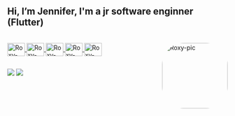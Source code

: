 ## Hi, I’m Jennifer, I'm a jr software enginner (Flutter)
<div align="center">
  <a href="https://github.com/RoxyRoses">
<!--   <img height="180em" src="https://github-readme-stats.vercel.app/api?username=RoxyRoses&show_icons=true&theme=dracula&include_all_commits=true&count_private=true"/>
  <img height="180em" src="https://github-readme-stats.vercel.app/api/top-langs/?username=RoxyRoses&layout=compact&langs_count=7&theme=dracula"/> -->
</div>
<div style="display: inline_block"><br>
  <img align="center" alt="Roxy-flutter" height="30" width="40" src="https://cdn.jsdelivr.net/gh/devicons/devicon/icons/flutter/flutter-original.svg">
  <img align="center" alt="Roxy-c#" height="30" width="40" src="https://cdn.jsdelivr.net/gh/devicons/devicon/icons/csharp/csharp-original.svg">
  <img align="center" alt="Roxy-dart" height="30" width="40" src="https://cdn.jsdelivr.net/gh/devicons/devicon/icons/dart/dart-original.svg" >
  <img align="center" alt="Roxy-mysql" height="30" width="40" src="https://cdn.jsdelivr.net/gh/devicons/devicon/icons/mysql/mysql-original.svg" >
  <img align="center" alt="Roxy-ruby" height="30" width="40" src="https://cdn.jsdelivr.net/gh/devicons/devicon/icons/ruby/ruby-original.svg" >
  <img align="right" alt="Roxy-pic" height="150" style="border-radius:50px;" src="https://cdna.artstation.com/p/assets/images/images/040/846/232/original/jennifer-sarah-emoteloveani.gif?1630028214">
</div>
  
  ##
  
  <div> 
 	
  <a href = "mailto:sjennifersarah@gmail.com"><img src="https://img.shields.io/badge/-Gmail-%23333?style=for-the-badge&logo=gmail&logoColor=white" target="_blank"></a>
  <a href="https://www.linkedin.com/in/jennifer-sarah-salom%C3%A3o-883786210/" target="_blank"><img src="https://img.shields.io/badge/-LinkedIn-%230077B5?style=for-the-badge&logo=linkedin&logoColor=white" target="_blank"></a> 
 
 
</div>
